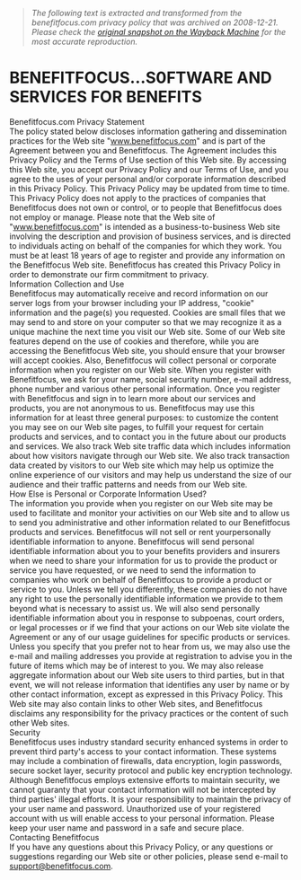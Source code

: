 > *The following text is extracted and transformed from the benefitfocus.com privacy policy that was archived on 2008-12-21. Please check the [original snapshot on the Wayback Machine](https://web.archive.org/web/20081221052440id_/http%3A//www.benefitfocus.com/privacy_statement.html) for the most accurate reproduction.*

# BENEFITFOCUS…S0FTWARE AND SERVICES FOR BENEFITS

Benefitfocus.com Privacy Statement  
The policy stated below discloses information gathering and dissemination practices for the Web site "www.benefitfocus.com" and is part of the Agreement between you and Benefitfocus. The Agreement includes this Privacy Policy and the Terms of Use section of this Web site. By accessing this Web site, you accept our Privacy Policy and our Terms of Use, and you agree to the uses of your personal and/or corporate information described in this Privacy Policy. This Privacy Policy may be updated from time to time. This Privacy Policy does not apply to the practices of companies that Benefitfocus does not own or control, or to people that Benefitfocus does not employ or manage. Please note that the Web site of "www.benefitfocus.com" is intended as a business-to-business Web site involving the description and provision of business services, and is directed to individuals acting on behalf of the companies for which they work. You must be at least 18 years of age to register and provide any information on the Benefitfocus Web site. Benefitfocus has created this Privacy Policy in order to demonstrate our firm commitment to privacy.   
Information Collection and Use  
Benefitfocus may automatically receive and record information on our server logs from your browser including your IP address, "cookie" information and the page(s) you requested. Cookies are small files that we may send to and store on your computer so that we may recognize it as a unique machine the next time you visit our Web site. Some of our Web site features depend on the use of cookies and therefore, while you are accessing the Benefitfocus Web site, you should ensure that your browser will accept cookies. Also, Benefitfocus will collect personal or corporate information when you register on our Web site. When you register with Benefitfocus, we ask for your name, social security number, e-mail address, phone number and various other personal information. Once you register with Benefitfocus and sign in to learn more about our services and products, you are not anonymous to us. Benefitfocus may use this information for at least three general purposes: to customize the content you may see on our Web site pages, to fulfill your request for certain products and services, and to contact you in the future about our products and services. We also track Web site traffic data which includes information about how visitors navigate through our Web site. We also track transaction data created by visitors to our Web site which may help us optimize the online experience of our visitors and may help us understand the size of our audience and their traffic patterns and needs from our Web site.   
How Else is Personal or Corporate Information Used?  
The information you provide when you register on our Web site may be used to facilitate and monitor your activities on our Web site and to allow us to send you administrative and other information related to our Benefitfocus products and services. Benefitfocus will not sell or rent yourpersonally identifiable information to anyone. Benefitfocus will send personal identifiable information about you to your benefits providers and insurers when we need to share your information for us to provide the product or service you have requested, or we need to send the information to companies who work on behalf of Benefitfocus to provide a product or service to you. Unless we tell you differently, these companies do not have any right to use the personally identifiable information we provide to them beyond what is necessary to assist us. We will also send personally identifiable information about you in response to subpoenas, court orders, or legal processes or if we find that your actions on our Web site violate the Agreement or any of our usage guidelines for specific products or services. Unless you specify that you prefer not to hear from us, we may also use the e-mail and mailing addresses you provide at registration to advise you in the future of items which may be of interest to you. We may also release aggregate information about our Web site users to third parties, but in that event, we will not release information that identifies any user by name or by other contact information, except as expressed in this Privacy Policy. This Web site may also contain links to other Web sites, and Benefitfocus disclaims any responsibility for the privacy practices or the content of such other Web sites.   
Security  
Benefitfocus uses industry standard security enhanced systems in order to prevent third party's access to your contact information. These systems may include a combination of firewalls, data encryption, login passwords, secure socket layer, security protocol and public key encryption technology. Although Benefitfocus employs extensive efforts to maintain security, we cannot guaranty that your contact information will not be intercepted by third parties' illegal efforts. It is your responsibility to maintain the privacy of your user name and password. Unauthorized use of your registered account with us will enable access to your personal information. Please keep your user name and password in a safe and secure place.   
Contacting Benefitfocus  
If you have any questions about this Privacy Policy, or any questions or suggestions regarding our Web site or other policies, please send e-mail to support@benefitfocus.com. 
